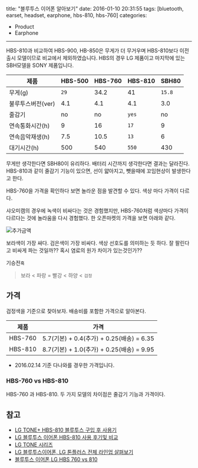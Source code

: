 title: "블루투스 이어폰 알아보기"
date: 2016-01-10 20:31:55
tags: [bluetooth, earset, headset, earphone, hbs-810, hbs-760]
categories:
- Product
- Earphone
---

HBS-810과 비교하여 HBS-900, HB-850은 무게가 더 무거우며 HBS-810보다 이전 출시 모델이므로 비교에서 제외하였습니다. HBS의 경우 LG 제품이고 마지막에 있는 SBH모델을 SONY 제품입니다.

| 제품          | HBS-500 | HBS-760 | HBS-810 | SBH80  |
| ----------- | ------- | ------- | ------- | ------ |
| 무게(g)       | `29`    | 34.2    | 41      | `15.8` |
| 불루투스버전(ver) | 4.1     | 4.1     | 4.1     | 3.0    |
| 줄감기         | no      | no      | `yes`   | no     |
| 연속통화시간(h)   | 9       | 16      | `17`    | 9      |
| 연속음악재생(h)   | 7.5     | 10.5    | `13`    | 6      |
| 대기시간(h)     | 500     | 540     | `550`   | 430    |

무게만 생각한다면 SBH80이 유리하다. 배터리 시간까지 생각한다면 결과는 달라진다.
HBS-810과 같이 줄감기 기능이 있으면, 선이 얇아지고, 뺏을때에 꼬임현상이 발생한다고 한다.

HBS-760을 가격을 확인하다 보면 놀라운 점을 발견할 수 있다.
색상 마다 가격이 다르다.

샤오미캠의 경우에 녹색이 비싸다는 것은 경험했지만, HBS-760처럼 색상마다 가격이 다르다는 것에 놀라움을 다시 경험했다. 한 오픈마켓의 가격을 보면 아래와 같다.

![추가금액](https://goo.gl/PMlDbi)

보라색이 가장 싸다. 검은색이 가장 비싸다. 색상 선호도를 의미하는 듯 하다. 잘 팔린다고 비싸게 파는 것일까?? 혹시 염료의 원가 차이가 있는것인가??

기승전`흑`
> 보라 < 파랑 = 빨강 < 하양 < `검정`


## 가격
검정색을 기준으로 찾아보자. 배송비를 포함한 가격으로 알아본다.


제품|가격
---|---
HBS-760 | 5.7(기본) + 0.4(추가) + 0.25(배송) = 6.35
HBS-810 | 8.7(기본) + 1.0(추가) + 0.25(배송) = 9.95

* 2016.02.14 기준 다나와를 경우한 가격입니다.

### HBS-760 vs HBS-810

HBS-760 과 HBS-810. 두 가지 모델의 차이점은 줄감기 기능과 가격이다.



## 참고
* [LG TONE+ HBS-810 블루투스 구입 후 사용기](http://clien.net/cs2/bbs/board.php?bo_table=use&wr_id=804639)
* [LG 블루투스 이어폰 HBS-810 사용 후기및 비교](http://blog.naver.com/PostView.nhn?blogId=idyye&logNo=220574110778&categoryNo=0&parentCategoryNo=0&viewDate=&currentPage=1&postListTopCurrentPage=1&from=postView)
* [LG TONE 시리즈](https://namu.wiki/w/LG%20TONE%20%EC%8B%9C%EB%A6%AC%EC%A6%88)
* [LG 블루투스이어폰, LG 톤플러스 전체 라인업 살펴보기](http://www.kuccblog.net/1511)
* [블루투스 이어폰 LG HBS 760 vs 810](http://coolenjoy.net/bbs/cboard.php?id=35&no=48314)















